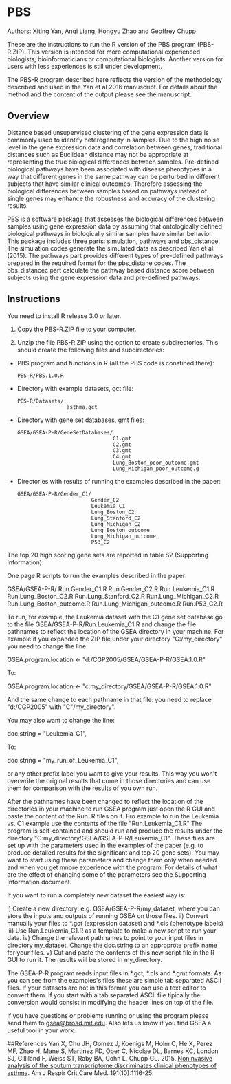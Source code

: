 # PBS
Authors: Xiting Yan, Anqi Liang, Hongyu Zhao and Geoffrey Chupp

These are the instructions to run the R version of the PBS program (PBS-R.ZIP). This version is intended for more computational experienced biologists, bioinformaticians or computational biologists. Another version for users with less experiences is still under development.

The PBS-R program described here reflects the version of the methodology described and used in the Yan et al 2016 manuscript. For details about the method and the content of the output please see the manuscript.


## Overview
Distance based unsupervised clustering of the gene expression data is commonly used to identify heterogeneity in samples. Due to the high noise level in the gene expression data and correlation between genes, traditional distances such as Euclidean distance may not be appropriate at representing the true biological differences between samples. Pre-defined biological pathways have been associated with disease phenotypes in a way that different genes in the same pathway can be perturbed in different subjects that have similar clinical outcomes. Therefore assessing the biological differences between samples based on pathways instead of single genes may enhance the robustness and accuracy of the clustering results. 

PBS is a software package that assesses the biological differences between samples using gene expression data by assuming that ontologically defined biological pathways in biologically similar samples have similar behavior. This package includes three parts: simulation, pathways and pbs_distance. The simulation codes generate the simulated data as described Yan et al. (2015). The pathways part provides different types of pre-defined pathways prepared in the required format for the pbs_distane codes. The pbs_distancec part calculate the pathway based distance score between subjects using the gene expression data and pre-defined pathways. 

## Instructions
You need to install R release 3.0 or later.

1. Copy the PBS-R.ZIP file to your computer. 

2. Unzip the file PBS-R.ZIP using the option to create subdirectories.
  This should create the following files and subdirectories:

  * PBS program and functions in R (all the PBS code is conatined there):

    ```
    PBS-R/PBS.1.0.R        
    ```

  * Directory with example datasets, gct file:
    ```
    PBS-R/Datasets/        
                    asthma.gct
    ```
  * Directory with gene set databases, gmt files:
    ```
    GSEA/GSEA-P-R/GeneSetDatabases/
                                   C1.gmt
                                   C2.gmt
                                   C3.gmt
                                   C4.gmt
                                   Lung_Boston_poor_outcome.gmt
                                   Lung_Michigan_poor_outcome.g
    ```
  * Directories with results of running the examples described in the paper:
    ```
    GSEA/GSEA-P-R/Gender_C1/
                            Gender_C2
                            Leukemia_C1
                            Lung_Boston_C2
                            Lung_Stanford_C2 
                            Lung_Michigan_C2
                            Lung_Boston_outcome 
                            Lung_Michigan_outcome
                            P53_C2
    ```
The top 20 high scoring gene sets are reported in table S2 (Supporting Information).

One page R scripts to run the examples described in the paper:

  GSEA/GSEA-P-R/
                Run.Gender_C1.R
                Run.Gender_C2.R
                Run.Leukemia_C1.R
                Run.Lung_Boston_C2.R
                Run.Lung_Stanford_C2.R
                Run.Lung_Michigan_C2.R
                Run.Lung_Boston_outcome.R
                Run.Lung_Michigan_outcome.R
                Run.P53_C2.R

To run, for example, the Leukemia dataset with the C1 gene set database go to the file GSEA/GSEA-P-R/Run.Leukemia_C1.R and change the file pathnames to reflect the location of the GSEA directory in your machine. For example if you expanded the ZIP file under your directory "C:/my_directory" you need to change the line: 

GSEA.program.location <- "d:/CGP2005/GSEA/GSEA-P-R/GSEA.1.0.R"  

To:

GSEA.program.location <- "c:my_directory/GSEA/GSEA-P-R/GSEA.1.0.R"

 And the same change to each pathname in that file: you need to replace "d:/CGP2005" with "C"/my_directory".

 You may also want to change the line:

doc.string            = "Leukemia_C1",

To:

doc.string            = "my_run_of_Leukemia_C1",

or any other prefix label you want to give your results. This way you won't overwrite the original results that come in those directories and can use them for comparison with the results of you own run. 

After the pathnames have been changed to reflect the location of the directories in your machine to run GSEA program just open the R GUI and paste the content of the Run.<example>.R files on it.  Fro example to run the Leukemia vs. C1 example use the contents of the file "Run.Leukemia_C1.R" The program is self-contained and should run and produce the results under the directory "C:my_directory/GSEA/GSEA-P-R/Leukemia_C1". These files are set up with the parameters used in the examples of the paper (e.g. to produce detailed results for the significant and top 20 gene sets). You may want to start using these parameters and change them only when needed and when you get mnore experience with the program. For details of what are the effect of changing some of the parameters see the Supporting Information document.

If you want to run a completely new dataset the easiest way is:

i) Create a new directory: e.g. GSEA/GSEA-P-R/my_dataset, where you can store the inputs and outputs of running GSEA on those files. 
ii) Convert manually your files to *.gct (expression dataset) and *.cls (phenotype labels)
iii) Use Run.Leukemia_C1.R as a template to make a new script to run your data.
iv) Change the relevant pathnames to point to your input files in directory my_dataset. Change the doc.string to an approprote prefix name for your files.
v) Cut and paste the contents of this new script file in the R GUI to run it. The results will be stored in my_directory.

The GSEA-P-R program reads input files in *.gct, *.cls and *.gmt formats. As you can see from the examples's files these are simple tab separated ASCII files. If your datasets are not in this format you can use a text editor to convert them. If you start with a tab separated ASCII file tipically the conversion would consist in  modifying the header lines on top of the file.

If you have questions or problems running or using the program please  send them to gsea@broad.mit.edu. Also lets us know if you find GSEA a useful tool in your work.





##References
Yan X, Chu JH, Gomez J, Koenigs M, Holm C, He X, Perez MF, Zhao H, Mane S, Martinez FD, Ober C, Nicolae DL, Barnes KC, London SJ, Gilliland F, Weiss ST, Raby BA, Cohn L, Chupp GL. 2015. [Noninvasive analysis of the sputum transcriptome discriminates clinical phenotypes of asthma](http://www.ncbi.nlm.nih.gov/pmc/articles/PMC4451618/). Am J Respir Crit Care Med. 191(10):1116-25. 
